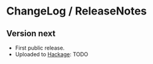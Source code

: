 # ChangeLog / ReleaseNotes


## Version next

* First public release.
* Uploaded to [Hackage][]: TODO



[Hackage]:
  http://hackage.haskell.org/
  "HackageDB (or just Hackage) is a collection of releases of Haskell packages."
